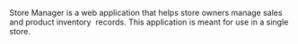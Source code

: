 Store Manager is a web application that helps store owners manage sales and product inventory  records. 
This application is meant for use in a single store. 
